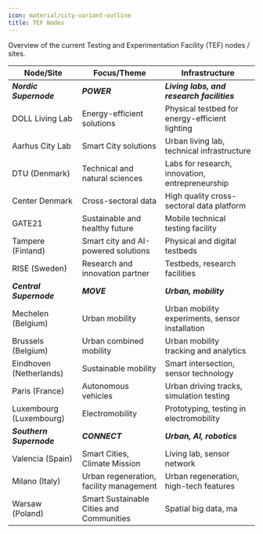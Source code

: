 ```yaml
---
icon: material/city-variant-outline
title: TEF Nodes
---
```


Overview of the current Testing and Experimentation Facility (TEF) nodes / sites.

| Node/Site                | Focus/Theme                              | Infrastructure                                  |
| ------------------------ | ---------------------------------------- | ----------------------------------------------- |
| ***Nordic Supernode***   | ***POWER***                              | ***Living labs, and research facilities***      |
| DOLL Living Lab          | Energy-efficient solutions               | Physical testbed for energy-efficient lighting  |
| Aarhus City Lab          | Smart City solutions                     | Urban living lab, technical infrastructure      |
| DTU (Denmark)            | Technical and natural sciences           | Labs for research, innovation, entrepreneurship |
| Center Denmark           | Cross-sectoral data                      | High quality cross-sectoral data platform       |
| GATE21                   | Sustainable and healthy future           | Mobile technical testing facility               |
| Tampere (Finland)        | Smart city and AI-powered solutions      | Physical and digital testbeds                   |
| RISE (Sweden)            | Research and innovation partner          | Testbeds, research facilities                   |
| ***Central Supernode***  | ***MOVE***                               | ***Urban, mobility***                           |
| Mechelen (Belgium)       | Urban mobility                           | Urban mobility experiments, sensor installation |
| Brussels (Belgium)       | Urban combined mobility                  | Urban mobility tracking and analytics           |
| Eindhoven (Netherlands)  | Sustainable mobility                     | Smart intersection, sensor technology           |
| Paris (France)           | Autonomous vehicles                      | Urban driving tracks, simulation testing        |
| Luxembourg (Luxembourg)  | Electromobility                          | Prototyping, testing in electromobility         |
| ***Southern Supernode*** | ***CONNECT***                            | ***Urban, AI, robotics***                       |
| Valencia (Spain)         | Smart Cities, Climate Mission            | Living lab, sensor network                      |
| Milano (Italy)           | Urban regeneration, facility management  | Urban regeneration, high-tech features          |
| Warsaw (Poland)          | Smart Sustainable Cities and Communities | Spatial big data, ma                            |